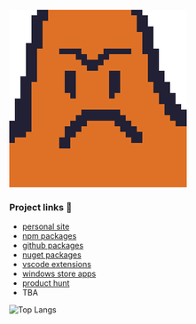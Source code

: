 
<img 
     width="320" 
     height="320" 
     alt="angry_patrick"
     src="https://github.com/afractal/afractal/blob/master/patrick%20angry.png"
 /> 
 
### Project links 🔭

- [personal site](http://afractal.me)
- [npm packages](https://www.npmjs.com/~afractal)
- [github packages](https://github.com/afractal?tab=packages)
- [nuget packages](https://www.nuget.org/profiles/HermesGjini)
- [vscode extensions](https://marketplace.visualstudio.com/publishers/afractal)
- [windows store apps](https://www.microsoft.com/en-us/p/metronome-by-afractal/9njxb114t1dm?activetab=pivot:overviewtab)
- [product hunt](https://www.producthunt.com/@hermesgjini/made)
- TBA 


![Top Langs](https://github-readme-stats-seven-gilt.vercel.app//api/top-langs/?username=afractal&layout=compact)



